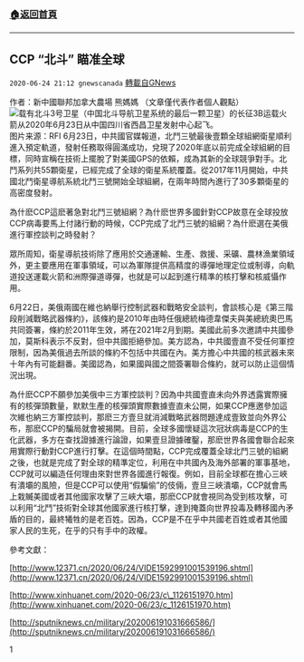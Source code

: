 ###  [:house:返回首頁](https://github.com/ourhimalayas/txt)
---

## CCP “北斗” 瞄准全球
`2020-06-24 21:12 gnewscanada` [轉載自GNews](https://gnews.org/zh-hant/244634/)

作者：新中國聯邦加拿大農場 熊媽媽 （文章僅代表作者個人觀點）
![载有北斗3号卫星（中国北斗导航卫星系统的最后一颗卫星）的长征3B运载火箭从2020年6月23日从中国四川省西昌卫星发射中心起飞。](https://s.rfi.fr/media/display/c02d6370-b547-11ea-9233-005056a98db9/w:980/p:16x9/6db0d650d1724c13e715f34b8f70e8d9b33edf64.jpg)图片来源：RFI
6月23日，中共國官媒報道，北鬥三號最後壹顆全球組網衛星順利進入預定軌道，發射任務取得圓滿成功，兌現了2020年底以前完成全球組網的目標，同時宣稱在技術上擺脫了對美國GPS的依賴，成為其新的全球競爭對手。北鬥系列共55顆衛星，已經完成了全球的衛星系統覆蓋。從2017年11月開始，中共國北鬥衛星導航系統北鬥三號開始全球組網，在兩年時間內進行了30多顆衛星的高密度發射。

為什麽CCP這麽著急對北鬥三號組網？為什麽世界多國針對CCP故意在全球投放CCP病毒要馬上付諸行動的時候，CCP完成了北鬥三號的組網？為什麽選在美俄進行軍控談判之時發射？

眾所周知，衛星導航技術除了應用於交通運輸、生產、救援、采礦、農林漁業領域外，更主要應用在軍事領域，可以為軍隊提供高精度的導彈地理定位或制導，向軌道投送運載火箭和洲際彈道導彈，也就是可以起到進行精準的核打擊和核威懾作用。

6月22日，美俄兩國在維也納舉行控制武器和戰略安全談判，會談核心是《第三階段削減戰略武器條約》，該條約是2010年由時任俄總統梅德韋傑夫與美總統奧巴馬共同簽署，條約於2011年生效，將在2021年2月到期。美國此前多次邀請中共國參加，莫斯科表示不反對，但中共國拒絕參加。美方認為，中共國壹直不受任何軍控限制，因為美俄過去所談的條約不包括中共國在內。美方擔心中共國的核武器未來十年內有可能翻番。美國認為，如果國與國之間簽署聯合條約，就可以防止這個情況出現。

為什麽CCP不願參加美俄中三方軍控談判？因為中共國壹直未向外界透露實際擁有的核彈頭數量，默默生產的核彈頭實際數據壹直未公開，如果CCP應邀參加這次維也納三方軍控談判，那麽三方壹旦就消減戰略武器問題達成壹致並向外界公布，那麽CCP的騙局就會被揭開。目前，全球多國懷疑這次冠狀病毒是CCP的生化武器，多方在查找證據進行論證，如果壹旦證據確鑿，那麽世界各國會聯合起來用實際行動對CCP進行打擊。在這個時間點，CCP完成覆蓋全球北鬥三號的組網之後，也就是完成了對全球的精準定位，利用在中共國內及海外部署的軍事基地，CCP就可以編造任何理由來對世界各國進行報復。例如，目前全球都在擔心三峽有潰壩的風險，但是CCP可以使用“假騙偷”的伎倆，壹旦三峽潰壩，CCP就會馬上栽贓美國或者其他國家攻擊了三峽大壩，那麽CCP就會視同為受到核攻擊，可以利用“北鬥”技術對全球其他國家進行核打擊，達到掩蓋向世界投毒及轉移國內矛盾的目的，最終犧牲的是老百姓。因為，CCP是不在乎中共國老百姓或者其他國家人民的生死，在乎的只有手中的政權。

參考文獻：

[http://www.12371.cn/2020/06/24/VIDE1592991001539196.shtml](http://www.12371.cn/2020/06/24/VIDE1592991001539196.shtml)

[http://www.xinhuanet.com/2020-06/23/c\_1126151970.htm](http://www.xinhuanet.com/2020-06/23/c_1126151970.htm)

[http://sputniknews.cn/military/202006191031666586/](http://sputniknews.cn/military/202006191031666586/)

1
